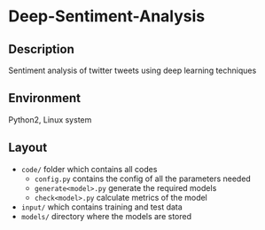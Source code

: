 # Deep-Sentiment-Analysis
## Description
Sentiment analysis of twitter tweets using deep learning techniques

## Environment
Python2, Linux system

## Layout
- `code/` folder which contains all codes
	- `config.py` contains the config of all the parameters needed
	- `generate<model>.py` generate the required models
	- `check<model>.py` calculate metrics of the model
- `input/` which contains training and test data
- `models/` directory where the models are stored

